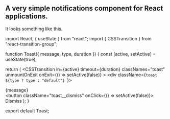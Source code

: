 ## A very simple notifications component for React applications.

It looks something like this. 

import React, { useState } from "react";
import { CSSTransition } from "react-transition-group";

function Toast({ message, type, duration }) {
  const [active, setActive] = useState(true);

  return (
    <CSSTransition
      in={active}
      timeout={duration}
      classNames="toast"
      unmountOnExit
      onExit={() => setActive(false)}
    >
      <div className={`toast ${type ? type : "default"} `}>
        <div className="toast__message">{message}</div>
        <button className="toast__dismiss" onClick={() => setActive(false)}>
          Dismiss
        </button>
      </div>
    </CSSTransition>
  );
}

export default Toast;

